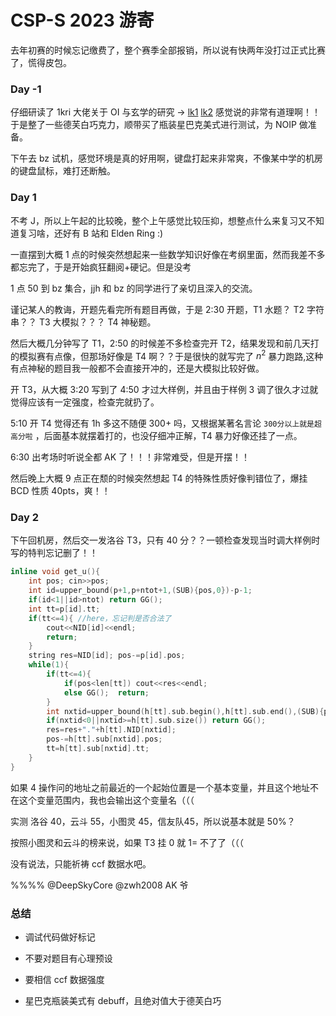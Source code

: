# CSP-S  2023 游寄

去年初赛的时候忘记缴费了，整个赛季全部报销，所以说有快两年没打过正式比赛了，慌得皮包。

### Day -1

仔细研读了 1kri 大佬关于 OI 与玄学的研究 $\to$ [lk1](https://www.luogu.com.cn/blog/imustakioi/oi-yu-xuan-xue-bai-xuan-jiao-di-dan-sheng) [lk2](https://www.luogu.com.cn/blog/imustakioi/xuan-xue-wu-pin-yi-lan) 感觉说的非常有道理啊！！于是整了一些德芙白巧克力，顺带买了瓶装星巴克美式进行测试，为 NOIP 做准备。

下午去 bz 试机，感觉环境是真的好用啊，键盘打起来非常爽，不像某中学的机房的键盘鼠标，难打还断触。

### Day 1

不考 J，所以上午起的比较晚，整个上午感觉比较压抑，想整点什么来复习又不知道复习啥，还好有 B 站和 Elden Ring :)

一直摆到大概 1 点的时候突然想起来一些数学知识好像在考纲里面，然而我差不多都忘完了，于是开始疯狂翻阅+硬记。但是没考

1 点 50 到 bz 集合，jjh 和 bz 的同学进行了亲切且深入的交流。

谨记某人的教诲，开题先看完所有题目再做，于是 2:30 开题，T1 水题？ T2 字符串？？ T3 大模拟？？？ T4 神秘题。

然后大概几分钟写了 T1，2:50 的时候差不多检查完开 T2，结果发现和前几天打的模拟赛有点像，但那场好像是 T4 啊？？于是很快的就写完了 $n^2$ 暴力跑路,这种有点神秘的题目我一般都不会直接开冲的，还是大模拟比较好做。

开 T3，从大概 3:20 写到了 4:50 才过大样例，并且由于样例 3 调了很久才过就觉得应该有一定强度，检查完就扔了。

5:10 开 T4 觉得还有 1h 多这不随便 300+ 吗，又根据某著名言论 `300分以上就是超高分啦` ，后面基本就摆着打的，也没仔细冲正解，T4 暴力好像还挂了一点。

6:30 出考场时听说全都 AK 了！！！非常难受，但是开摆！！

然后晚上大概 9 点正在颓的时候突然想起 T4 的特殊性质好像判错位了，爆挂 BCD 性质 40pts，爽！！

### Day 2

下午回机房，然后交一发洛谷 T3，只有 40 分？？一顿检查发现当时调大样例时写的特判忘记删了！！

```cpp
inline void get_u(){
	int pos; cin>>pos;
	int id=upper_bound(p+1,p+ntot+1,(SUB){pos,0})-p-1;
	if(id<1||id>ntot) return GG();
	int tt=p[id].tt;
	if(tt<=4){ //here，忘记判是否合法了
		cout<<NID[id]<<endl;
		return;
	}
	string res=NID[id]; pos-=p[id].pos; 
	while(1){
		if(tt<=4){
			if(pos<len[tt]) cout<<res<<endl;
			else GG();  return;
		}
		int nxtid=upper_bound(h[tt].sub.begin(),h[tt].sub.end(),(SUB){pos,0})-h[tt].sub.begin()-1;
		if(nxtid<0||nxtid>=h[tt].sub.size()) return GG();
		res=res+"."+h[tt].NID[nxtid];
		pos-=h[tt].sub[nxtid].pos;
		tt=h[tt].sub[nxtid].tt;
	}
}
```
如果 4 操作问的地址之前最近的一个起始位置是一个基本变量，并且这个地址不在这个变量范围内，我也会输出这个变量名（（（

实测 洛谷 40，云斗 55，小图灵 45，信友队45，所以说基本就是 50%？

按照小图灵和云斗的榜来说，如果 T3 挂 0 就 1= 不了了（（（

没有说法，只能祈祷 ccf 数据水吧。

%%%% @DeepSkyCore @zwh2008 AK 爷

### 总结

- 调试代码做好标记

- 不要对题目有心理预设

- 要相信 ccf 数据强度

- 星巴克瓶装美式有 debuff，且绝对值大于德芙白巧